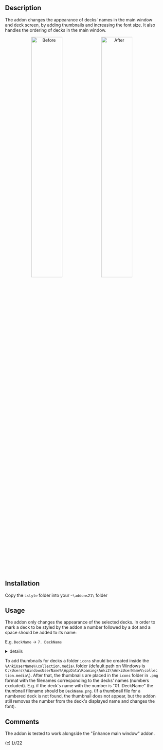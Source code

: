 ## Description

The addon changes the appearance of decks' names in the main window and deck screen, by adding thumbnails and increasing the font size.
It also handles the ordering of decks in the main window.

<p align="middle">
  <img src="https://github.com/Eltaurus-Lt/Lt-Anki-Addons/assets/93875472/b7b2c3c4-af0a-439f-9532-23e4b9c0ba3c" title="Before" style="width:45%">
  <img src="https://github.com/Eltaurus-Lt/Lt-Anki-Addons/assets/93875472/88623baf-5507-4912-a880-bf903a3dff09" title="After" style="width:45%">
</p>

## Installation

Copy the `Lstyle` folder into your `~\addons21\` folder

## Usage

The addon only changes the appearance of the selected decks. In order to mark a deck to be styled by the addon a number followed by a dot and a space should be added to its name:

E.g. `DeckName` → `7. DeckName`
 
<details>
  <summary>details</summary> 
The added number will not be displayed after the styling is applied by the addon. It is only there for marking decks as well as for manually rearranging them on the main screen.
Multiple numbers separated by dots can be used, e.g. "04.8.15. ", which is intended for numbering subdecks but is not necessary.
Numbers can be repeated, so in case manual ordering is not a concern, the same number can be used for all decks, e.g. "0.d ".
</details> 

To add thumbnails for decks a folder `icons` should be created inside the `%AnkiUserName%\collection.media\` folder (default path on Windows is `C:\Users\%WindowsUserName%\AppData\Roaming\Anki2\%AnkiUserName%\collection.media\`). After that, the thumbnails are placed in the `icons` folder in `.png` format with the filenames corresponding to the decks' names (numbers excluded).
E.g. if the deck's name with the number is "01. DeckName" the thumbnail filename should be `DeckName.png`.
(If a thumbnail file for a numbered deck is not found, the thumbnail does not appear, but the addon still removes the number from the deck's displayed name and changes the font).

## Comments

The addon is tested to work alongside the "Enhance main window" addon.

(c) Lt/22
